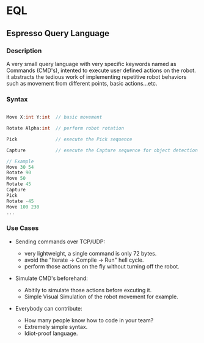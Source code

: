 # EQL

## Espresso Query Language

### Description

A very small query language with very specific keywords named as Commands (CMD's),
intented to execute user defined actions on the robot. it abstracts the tedious work of implementing repetitive robot behaviors such as movement from different points, basic actions...etc.

### Syntax

```c

Move X:int Y:int  // basic movement

Rotate Alpha:int  // perform robot rotation

Pick              // execute the Pick sequence

Capture           // execute the Capture sequence for object detection

// Example
Move 30 54
Rotate 90
Move 50
Rotate 45
Capture
Pick
Rotate -45
Move 100 230
...
```

### Use Cases

- Sending commands over TCP/UDP:

  - very lightweight, a single command is only 72 bytes.
  - avoid the "Iterate -> Compile -> Run" hell cycle.
  - perform those actions on the fly without turning off the robot.

- Simulate CMD's beforehand:

  - Abitily to simulate those actions before excuting it.
  - Simple Visual Simulation of the robot movement for example.

- Everybody can contribute:

  - How many people know how to code in your team?
  - Extremely simple syntax.
  - Idiot-proof language.
